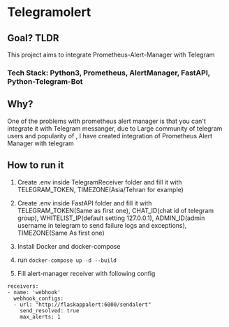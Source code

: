 # Telegramolert

## Goal? TLDR
This project aims to integrate Prometheus-Alert-Manager with Telegram

### Tech Stack: Python3, Prometheus, AlertManager, FastAPI, Python-Telegram-Bot

## Why?

One of the problems with prometheus alert manager is that you can't integrate it with Telegram messanger, due to Large community of telegram users and popularity of
, I have created integration of Prometheus Alert Manager with telegram

## How to run it

1. Create .env inside TelegramReceiver folder and fill it with TELEGRAM_TOKEN, TIMEZONE(Asia/Tehran for example)

2. Create .env inside FastAPI folder and fill it with TELEGRAM_TOKEN(Same as first one), CHAT_ID(chat id of telegram group),
WHITELIST_IP(default setting 127.0.0.1), ADMIN_ID(admin username in telegram to send failure logs and exceptions), TIMEZONE(Same As first one)

3. Install Docker and docker-compose

4. run ```docker-compose up -d --build```

5. Fill alert-manager receiver with following config
```
receivers:
- name: 'webhook'
  webhook_configs:
  - url: "http://flaskappalert:6000/sendalert"
    send_resolved: true
    max_alerts: 1
```
